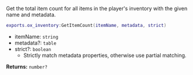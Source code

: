 Get the total item count for all items in the player's inventory with the given name and metadata.

```lua
exports.ox_inventory:GetItemCount(itemName, metadata, strict)
```

- itemName: `string`
- metadata?: `table`
- strict?: `boolean`
  - Strictly match metadata properties, otherwise use partial matching.

**Returns:** `number?`
